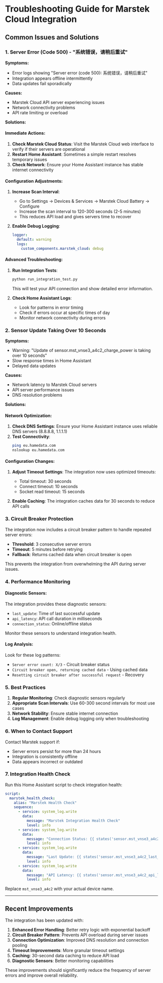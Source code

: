 # Troubleshooting Guide for Marstek Cloud Integration

## Common Issues and Solutions

### 1. Server Error (Code 500) - "系统错误，请稍后重试"

**Symptoms:**
- Error logs showing "Server error (code 500): 系统错误，请稍后重试"
- Integration appears offline intermittently
- Data updates fail sporadically

**Causes:**
- Marstek Cloud API server experiencing issues
- Network connectivity problems
- API rate limiting or overload

**Solutions:**

#### Immediate Actions:
1. **Check Marstek Cloud Status**: Visit the Marstek Cloud web interface to verify if their servers are operational
2. **Restart Home Assistant**: Sometimes a simple restart resolves temporary issues
3. **Check Network**: Ensure your Home Assistant instance has stable internet connectivity

#### Configuration Adjustments:
1. **Increase Scan Interval**: 
   - Go to Settings → Devices & Services → Marstek Cloud Battery → Configure
   - Increase the scan interval to 120-300 seconds (2-5 minutes)
   - This reduces API load and gives servers time to recover

2. **Enable Debug Logging**:
   ```yaml
   logger:
     default: warning
     logs:
       custom_components.marstek_cloud: debug
   ```

#### Advanced Troubleshooting:
1. **Run Integration Tests**:
   ```bash
   python run_integration_test.py
   ```
   This will test your API connection and show detailed error information.

2. **Check Home Assistant Logs**:
   - Look for patterns in error timing
   - Check if errors occur at specific times of day
   - Monitor network connectivity during errors

### 2. Sensor Update Taking Over 10 Seconds

**Symptoms:**
- Warning: "Update of sensor.mst_vnse3_a4c2_charge_power is taking over 10 seconds"
- Slow response times in Home Assistant
- Delayed data updates

**Causes:**
- Network latency to Marstek Cloud servers
- API server performance issues
- DNS resolution problems

**Solutions:**

#### Network Optimization:
1. **Check DNS Settings**: Ensure your Home Assistant instance uses reliable DNS servers (8.8.8.8, 1.1.1.1)
2. **Test Connectivity**:
   ```bash
   ping eu.hamedata.com
   nslookup eu.hamedata.com
   ```

#### Configuration Changes:
1. **Adjust Timeout Settings**: The integration now uses optimized timeouts:
   - Total timeout: 30 seconds
   - Connect timeout: 10 seconds
   - Socket read timeout: 15 seconds

2. **Enable Caching**: The integration caches data for 30 seconds to reduce API calls

### 3. Circuit Breaker Protection

The integration now includes a circuit breaker pattern to handle repeated server errors:

- **Threshold**: 3 consecutive server errors
- **Timeout**: 5 minutes before retrying
- **Fallback**: Returns cached data when circuit breaker is open

This prevents the integration from overwhelming the API during server issues.

### 4. Performance Monitoring

#### Diagnostic Sensors:
The integration provides these diagnostic sensors:
- `last_update`: Time of last successful update
- `api_latency`: API call duration in milliseconds
- `connection_status`: Online/offline status

Monitor these sensors to understand integration health.

#### Log Analysis:
Look for these log patterns:
- `Server error count: X/3` - Circuit breaker status
- `Circuit breaker open, returning cached data` - Using cached data
- `Resetting circuit breaker after successful request` - Recovery

### 5. Best Practices

1. **Regular Monitoring**: Check diagnostic sensors regularly
2. **Appropriate Scan Intervals**: Use 60-300 second intervals for most use cases
3. **Network Stability**: Ensure stable internet connection
4. **Log Management**: Enable debug logging only when troubleshooting

### 6. When to Contact Support

Contact Marstek support if:
- Server errors persist for more than 24 hours
- Integration is consistently offline
- Data appears incorrect or outdated

### 7. Integration Health Check

Run this Home Assistant script to check integration health:

```yaml
script:
  marstek_health_check:
    alias: "Marstek Health Check"
    sequence:
      - service: system_log.write
        data:
          message: "Marstek Integration Health Check"
          level: info
      - service: system_log.write
        data:
          message: "Connection Status: {{ states('sensor.mst_vnse3_a4c2_connection_status') }}"
          level: info
      - service: system_log.write
        data:
          message: "Last Update: {{ states('sensor.mst_vnse3_a4c2_last_update') }}"
          level: info
      - service: system_log.write
        data:
          message: "API Latency: {{ states('sensor.mst_vnse3_a4c2_api_latency') }}ms"
          level: info
```

Replace `mst_vnse3_a4c2` with your actual device name.

---

## Recent Improvements

The integration has been updated with:

1. **Enhanced Error Handling**: Better retry logic with exponential backoff
2. **Circuit Breaker Pattern**: Prevents API overload during server issues
3. **Connection Optimization**: Improved DNS resolution and connection pooling
4. **Timeout Improvements**: More granular timeout settings
5. **Caching**: 30-second data caching to reduce API load
6. **Diagnostic Sensors**: Better monitoring capabilities

These improvements should significantly reduce the frequency of server errors and improve overall reliability.
